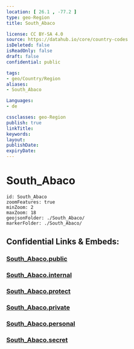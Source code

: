 ```yaml
---
location: [ 26.1 , -77.2 ] 
type: geo-Region
title: South_Abaco

license: CC BY-SA 4.0
source: https://datahub.io/core/country-codes
isDeleted: false
isReadOnly: false
draft: false
confidential: public

tags:
- geo/Country/Region
aliases:
- South_Abaco

Languages:
- de

cssclasses: geo-Region
publish: true
linkTitle: 
keywords: 
layout: 
publishDate: 
expiryDate: 
---
```


# South_Abaco

```leaflet
id: South_Abaco
zoomFeatures: true 
minZoom: 2 
maxZoom: 18
geojsonFolder: ./South_Abaco/
markerFolder: ./South_Abaco/
```


## Confidential Links & Embeds: 

### [South_Abaco.public](/_public/\Earth\Continent\America~Caribbean\Bahamas\Districts~BahamasSouth_Abaco.public.md) 

### [South_Abaco.internal](/_internal/\Earth\Continent\America~Caribbean\Bahamas\Districts~BahamasSouth_Abaco.internal.md) 

### [South_Abaco.protect](/_protect/\Earth\Continent\America~Caribbean\Bahamas\Districts~BahamasSouth_Abaco.protect.md) 

### [South_Abaco.private](/_private/\Earth\Continent\America~Caribbean\Bahamas\Districts~BahamasSouth_Abaco.private.md) 

### [South_Abaco.personal](/_personal/\Earth\Continent\America~Caribbean\Bahamas\Districts~BahamasSouth_Abaco.personal.md) 

### [South_Abaco.secret](/_secret/\Earth\Continent\America~Caribbean\Bahamas\Districts~BahamasSouth_Abaco.secret.md)

